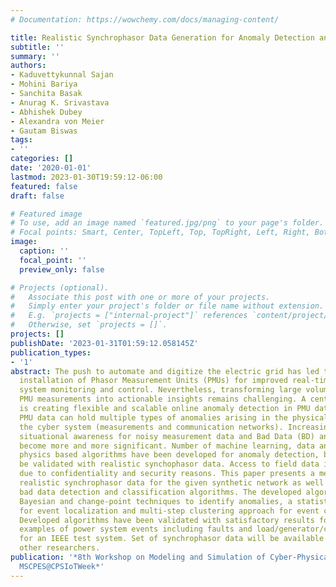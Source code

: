 ```yaml
---
# Documentation: https://wowchemy.com/docs/managing-content/

title: Realistic Synchrophasor Data Generation for Anomaly Detection and Event Classification
subtitle: ''
summary: ''
authors:
- Kaduvettykunnal Sajan
- Mohini Bariya
- Sanchita Basak
- Anurag K. Srivastava
- Abhishek Dubey
- Alexandra von Meier
- Gautam Biswas
tags:
- ''
categories: []
date: '2020-01-01'
lastmod: 2023-01-30T19:59:12-06:00
featured: false
draft: false

# Featured image
# To use, add an image named `featured.jpg/png` to your page's folder.
# Focal points: Smart, Center, TopLeft, Top, TopRight, Left, Right, BottomLeft, Bottom, BottomRight.
image:
  caption: ''
  focal_point: ''
  preview_only: false

# Projects (optional).
#   Associate this post with one or more of your projects.
#   Simply enter your project's folder or file name without extension.
#   E.g. `projects = ["internal-project"]` references `content/project/deep-learning/index.md`.
#   Otherwise, set `projects = []`.
projects: []
publishDate: '2023-01-31T01:59:12.058145Z'
publication_types:
- '1'
abstract: The push to automate and digitize the electric grid has led to widespread
  installation of Phasor Measurement Units (PMUs) for improved real-time wide-area
  system monitoring and control. Nevertheless, transforming large volumes of highresolution
  PMU measurements into actionable insights remains challenging. A central challenge
  is creating flexible and scalable online anomaly detection in PMU data streams.
  PMU data can hold multiple types of anomalies arising in the physical system or
  the cyber system (measurements and communication networks). Increasing the grid
  situational awareness for noisy measurement data and Bad Data (BD) anomalies has
  become more and more significant. Number of machine learning, data analytics and
  physics based algorithms have been developed for anomaly detection, but need to
  be validated with realistic synchophasor data. Access to field data is very challenging
  due to confidentiality and security reasons. This paper presents a method for generating
  realistic synchrophasor data for the given synthetic network as well as event and
  bad data detection and classification algorithms. The developed algorithms include
  Bayesian and change-point techniques to identify anomalies, a statistical approach
  for event localization and multi-step clustering approach for event classification.
  Developed algorithms have been validated with satisfactory results for multiple
  examples of power system events including faults and load/generator/capacitor variations/switching
  for an IEEE test system. Set of synchrophasor data will be available publicly for
  other researchers.
publication: '*8th Workshop on Modeling and Simulation of Cyber-Physical Energy Systems,
  MSCPES@CPSIoTWeek*'
---
```

